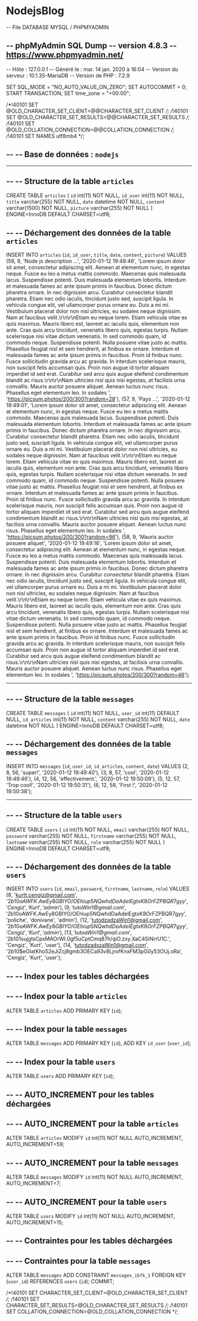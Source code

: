 # NodejsBlog

-- File DATABASE MYSQL  / PHPMYADMIN

-- phpMyAdmin SQL Dump
-- version 4.8.3
-- https://www.phpmyadmin.net/
--
-- Hôte : 127.0.0.1
-- Généré le :  mar. 14 jan. 2020 à 16:04
-- Version du serveur :  10.1.35-MariaDB
-- Version de PHP :  7.2.9

SET SQL_MODE = "NO_AUTO_VALUE_ON_ZERO";
SET AUTOCOMMIT = 0;
START TRANSACTION;
SET time_zone = "+00:00";


/*!40101 SET @OLD_CHARACTER_SET_CLIENT=@@CHARACTER_SET_CLIENT */;
/*!40101 SET @OLD_CHARACTER_SET_RESULTS=@@CHARACTER_SET_RESULTS */;
/*!40101 SET @OLD_COLLATION_CONNECTION=@@COLLATION_CONNECTION */;
/*!40101 SET NAMES utf8mb4 */;

--
-- Base de données :  `nodejs`
--

-- --------------------------------------------------------

--
-- Structure de la table `articles`
--

CREATE TABLE `articles` (
  `id` int(11) NOT NULL,
  `id_user` int(11) NOT NULL,
  `title` varchar(255) NOT NULL,
  `date` datetime NOT NULL,
  `content` varchar(1500) NOT NULL,
  `picture` varchar(255) NOT NULL
) ENGINE=InnoDB DEFAULT CHARSET=utf8;

--
-- Déchargement des données de la table `articles`
--

INSERT INTO `articles` (`id`, `id_user`, `title`, `date`, `content`, `picture`) VALUES
(56, 9, 'Node js description ...', '2020-01-12 19:48:46', 'Lorem ipsum dolor sit amet, consectetur adipiscing elit. Aenean at elementum nunc, in egestas neque. Fusce eu leo a metus mattis commodo. Maecenas quis malesuada lacus. Suspendisse potenti. Duis malesuada elementum lobortis. Interdum et malesuada fames ac ante ipsum primis in faucibus. Donec dictum pharetra ornare. In nec dignissim arcu. Curabitur consectetur blandit pharetra. Etiam nec odio iaculis, tincidunt justo sed, suscipit ligula. In vehicula congue elit, vel ullamcorper purus ornare eu. Duis a mi mi. Vestibulum placerat dolor non nisl ultricies, eu sodales neque dignissim. Nam at faucibus velit.\r\n\r\nEtiam eu neque lorem. Etiam vehicula vitae ex quis maximus. Mauris libero est, laoreet ac iaculis quis, elementum non ante. Cras quis arcu tincidunt, venenatis libero quis, egestas turpis. Nullam scelerisque nisi vitae dictum venenatis. In sed commodo quam, id commodo neque. Suspendisse potenti. Nulla posuere vitae justo ac mattis. Phasellus feugiat nisl et sem hendrerit, at finibus ex ornare. Interdum et malesuada fames ac ante ipsum primis in faucibus. Proin id finibus nunc. Fusce sollicitudin gravida arcu ac gravida. In interdum scelerisque mauris, non suscipit felis accumsan quis. Proin non augue id tortor aliquam imperdiet id sed erat. Curabitur sed arcu quis augue eleifend condimentum blandit ac risus.\r\n\r\nNam ultricies nisl quis nisi egestas, at facilisis urna convallis. Mauris auctor posuere aliquet. Aenean luctus nunc risus. Phasellus eget elementum leo. In sodales ', 'https://picsum.photos/200/300?random=28'),
(57, 9, 'Pays ...', '2020-01-12 19:49:01', 'Lorem ipsum dolor sit amet, consectetur adipiscing elit. Aenean at elementum nunc, in egestas neque. Fusce eu leo a metus mattis commodo. Maecenas quis malesuada lacus. Suspendisse potenti. Duis malesuada elementum lobortis. Interdum et malesuada fames ac ante ipsum primis in faucibus. Donec dictum pharetra ornare. In nec dignissim arcu. Curabitur consectetur blandit pharetra. Etiam nec odio iaculis, tincidunt justo sed, suscipit ligula. In vehicula congue elit, vel ullamcorper purus ornare eu. Duis a mi mi. Vestibulum placerat dolor non nisl ultricies, eu sodales neque dignissim. Nam at faucibus velit.\r\n\r\nEtiam eu neque lorem. Etiam vehicula vitae ex quis maximus. Mauris libero est, laoreet ac iaculis quis, elementum non ante. Cras quis arcu tincidunt, venenatis libero quis, egestas turpis. Nullam scelerisque nisi vitae dictum venenatis. In sed commodo quam, id commodo neque. Suspendisse potenti. Nulla posuere vitae justo ac mattis. Phasellus feugiat nisl et sem hendrerit, at finibus ex ornare. Interdum et malesuada fames ac ante ipsum primis in faucibus. Proin id finibus nunc. Fusce sollicitudin gravida arcu ac gravida. In interdum scelerisque mauris, non suscipit felis accumsan quis. Proin non augue id tortor aliquam imperdiet id sed erat. Curabitur sed arcu quis augue eleifend condimentum blandit ac risus.\r\n\r\nNam ultricies nisl quis nisi egestas, at facilisis urna convallis. Mauris auctor posuere aliquet. Aenean luctus nunc risus. Phasellus eget elementum leo. In sodales ', 'https://picsum.photos/200/300?random=96'),
(58, 9, 'Mauris auctor posuere aliquet', '2020-01-12 19:49:16', 'Lorem ipsum dolor sit amet, consectetur adipiscing elit. Aenean at elementum nunc, in egestas neque. Fusce eu leo a metus mattis commodo. Maecenas quis malesuada lacus. Suspendisse potenti. Duis malesuada elementum lobortis. Interdum et malesuada fames ac ante ipsum primis in faucibus. Donec dictum pharetra ornare. In nec dignissim arcu. Curabitur consectetur blandit pharetra. Etiam nec odio iaculis, tincidunt justo sed, suscipit ligula. In vehicula congue elit, vel ullamcorper purus ornare eu. Duis a mi mi. Vestibulum placerat dolor non nisl ultricies, eu sodales neque dignissim. Nam at faucibus velit.\r\n\r\nEtiam eu neque lorem. Etiam vehicula vitae ex quis maximus. Mauris libero est, laoreet ac iaculis quis, elementum non ante. Cras quis arcu tincidunt, venenatis libero quis, egestas turpis. Nullam scelerisque nisi vitae dictum venenatis. In sed commodo quam, id commodo neque. Suspendisse potenti. Nulla posuere vitae justo ac mattis. Phasellus feugiat nisl et sem hendrerit, at finibus ex ornare. Interdum et malesuada fames ac ante ipsum primis in faucibus. Proin id finibus nunc. Fusce sollicitudin gravida arcu ac gravida. In interdum scelerisque mauris, non suscipit felis accumsan quis. Proin non augue id tortor aliquam imperdiet id sed erat. Curabitur sed arcu quis augue eleifend condimentum blandit ac risus.\r\n\r\nNam ultricies nisl quis nisi egestas, at facilisis urna convallis. Mauris auctor posuere aliquet. Aenean luctus nunc risus. Phasellus eget elementum leo. In sodales ', 'https://picsum.photos/200/300?random=46');

-- --------------------------------------------------------

--
-- Structure de la table `messages`
--

CREATE TABLE `messages` (
  `id` int(11) NOT NULL,
  `user_id` int(11) DEFAULT NULL,
  `id_articles` int(11) NOT NULL,
  `content` varchar(255) NOT NULL,
  `date` datetime NOT NULL
) ENGINE=InnoDB DEFAULT CHARSET=utf8;

--
-- Déchargement des données de la table `messages`
--

INSERT INTO `messages` (`id`, `user_id`, `id_articles`, `content`, `date`) VALUES
(2, 8, 56, 'super!', '2020-01-12 19:49:40'),
(3, 8, 57, 'cool', '2020-01-12 19:49:46'),
(4, 12, 56, 'effectivement.', '2020-01-12 19:50:09'),
(5, 12, 57, 'Trop cool!', '2020-01-12 19:50:31'),
(6, 12, 58, 'First !', '2020-01-12 19:50:38');

-- --------------------------------------------------------

--
-- Structure de la table `users`
--

CREATE TABLE `users` (
  `id` int(11) NOT NULL,
  `email` varchar(255) NOT NULL,
  `password` varchar(255) NOT NULL,
  `firstname` varchar(255) NOT NULL,
  `lastname` varchar(255) NOT NULL,
  `role` varchar(255) NOT NULL
) ENGINE=InnoDB DEFAULT CHARSET=utf8;

--
-- Déchargement des données de la table `users`
--

INSERT INTO `users` (`id`, `email`, `password`, `firstname`, `lastname`, `role`) VALUES
(8, 'kurtt.cengiz@gmail.com', '$2b$10$oAWFK.AwEy8GBIYO/OEhiup5NQwhdDaAdelEgtxK8OrFZPBQR7gyy', 'Cengiz', 'Kurt', 'admin'),
(9, 'tutoWin1@gmail.com', '$2b$10$oAWFK.AwEy8GBIYO/OEhiup5NQwhdDaAdelEgtxK8OrFZPBQR7gyy', 'poliche', 'donivane', 'admin'),
(12, 'tutodzadzaWin1@gmail.com', '$2b$10$oAWFK.AwEy8GBIYO/OEhiup5NQwhdDaAdelEgtxK8OrFZPBQR7gyy', 'Cengiz', 'Kurt', 'admin'),
(13, 'tutoaWin1@gmail.com', '$2b$10$1sujgtsCpxMAOrWI.0gf5uCptCmq87h/qiO.zxy.XaC4SiNrrU1C.', 'Cengiz', 'Kurt', 'user'),
(14, 'tutodzadszaWin1@gmail.com', '$2b$10$eGIatKho52eJiZcj8gmb3OECa93v8LjrofKnxFM3pG0y53OUj.oRa', 'Cengiz', 'Kurt', 'user');

--
-- Index pour les tables déchargées
--

--
-- Index pour la table `articles`
--
ALTER TABLE `articles`
  ADD PRIMARY KEY (`id`);

--
-- Index pour la table `messages`
--
ALTER TABLE `messages`
  ADD PRIMARY KEY (`id`),
  ADD KEY `id_user` (`user_id`);

--
-- Index pour la table `users`
--
ALTER TABLE `users`
  ADD PRIMARY KEY (`id`);

--
-- AUTO_INCREMENT pour les tables déchargées
--

--
-- AUTO_INCREMENT pour la table `articles`
--
ALTER TABLE `articles`
  MODIFY `id` int(11) NOT NULL AUTO_INCREMENT, AUTO_INCREMENT=59;

--
-- AUTO_INCREMENT pour la table `messages`
--
ALTER TABLE `messages`
  MODIFY `id` int(11) NOT NULL AUTO_INCREMENT, AUTO_INCREMENT=7;

--
-- AUTO_INCREMENT pour la table `users`
--
ALTER TABLE `users`
  MODIFY `id` int(11) NOT NULL AUTO_INCREMENT, AUTO_INCREMENT=15;

--
-- Contraintes pour les tables déchargées
--

--
-- Contraintes pour la table `messages`
--
ALTER TABLE `messages`
  ADD CONSTRAINT `messages_ibfk_1` FOREIGN KEY (`user_id`) REFERENCES `users` (`id`);
COMMIT;

/*!40101 SET CHARACTER_SET_CLIENT=@OLD_CHARACTER_SET_CLIENT */;
/*!40101 SET CHARACTER_SET_RESULTS=@OLD_CHARACTER_SET_RESULTS */;
/*!40101 SET COLLATION_CONNECTION=@OLD_COLLATION_CONNECTION */;
